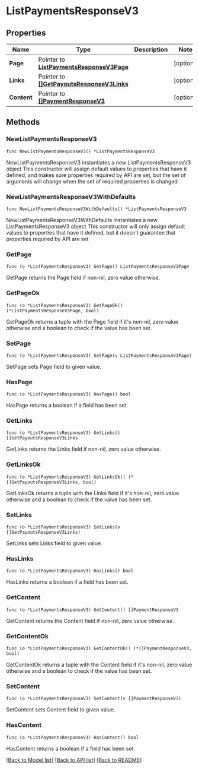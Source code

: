 # ListPaymentsResponseV3

## Properties

Name | Type | Description | Notes
------------ | ------------- | ------------- | -------------
**Page** | Pointer to [**ListPaymentsResponseV3Page**](ListPaymentsResponseV3Page.md) |  | [optional] 
**Links** | Pointer to [**[]GetPayoutsResponseV3Links**](GetPayoutsResponseV3Links.md) |  | [optional] 
**Content** | Pointer to [**[]PaymentResponseV3**](PaymentResponseV3.md) |  | [optional] 

## Methods

### NewListPaymentsResponseV3

`func NewListPaymentsResponseV3() *ListPaymentsResponseV3`

NewListPaymentsResponseV3 instantiates a new ListPaymentsResponseV3 object
This constructor will assign default values to properties that have it defined,
and makes sure properties required by API are set, but the set of arguments
will change when the set of required properties is changed

### NewListPaymentsResponseV3WithDefaults

`func NewListPaymentsResponseV3WithDefaults() *ListPaymentsResponseV3`

NewListPaymentsResponseV3WithDefaults instantiates a new ListPaymentsResponseV3 object
This constructor will only assign default values to properties that have it defined,
but it doesn't guarantee that properties required by API are set

### GetPage

`func (o *ListPaymentsResponseV3) GetPage() ListPaymentsResponseV3Page`

GetPage returns the Page field if non-nil, zero value otherwise.

### GetPageOk

`func (o *ListPaymentsResponseV3) GetPageOk() (*ListPaymentsResponseV3Page, bool)`

GetPageOk returns a tuple with the Page field if it's non-nil, zero value otherwise
and a boolean to check if the value has been set.

### SetPage

`func (o *ListPaymentsResponseV3) SetPage(v ListPaymentsResponseV3Page)`

SetPage sets Page field to given value.

### HasPage

`func (o *ListPaymentsResponseV3) HasPage() bool`

HasPage returns a boolean if a field has been set.

### GetLinks

`func (o *ListPaymentsResponseV3) GetLinks() []GetPayoutsResponseV3Links`

GetLinks returns the Links field if non-nil, zero value otherwise.

### GetLinksOk

`func (o *ListPaymentsResponseV3) GetLinksOk() (*[]GetPayoutsResponseV3Links, bool)`

GetLinksOk returns a tuple with the Links field if it's non-nil, zero value otherwise
and a boolean to check if the value has been set.

### SetLinks

`func (o *ListPaymentsResponseV3) SetLinks(v []GetPayoutsResponseV3Links)`

SetLinks sets Links field to given value.

### HasLinks

`func (o *ListPaymentsResponseV3) HasLinks() bool`

HasLinks returns a boolean if a field has been set.

### GetContent

`func (o *ListPaymentsResponseV3) GetContent() []PaymentResponseV3`

GetContent returns the Content field if non-nil, zero value otherwise.

### GetContentOk

`func (o *ListPaymentsResponseV3) GetContentOk() (*[]PaymentResponseV3, bool)`

GetContentOk returns a tuple with the Content field if it's non-nil, zero value otherwise
and a boolean to check if the value has been set.

### SetContent

`func (o *ListPaymentsResponseV3) SetContent(v []PaymentResponseV3)`

SetContent sets Content field to given value.

### HasContent

`func (o *ListPaymentsResponseV3) HasContent() bool`

HasContent returns a boolean if a field has been set.


[[Back to Model list]](../README.md#documentation-for-models) [[Back to API list]](../README.md#documentation-for-api-endpoints) [[Back to README]](../README.md)


